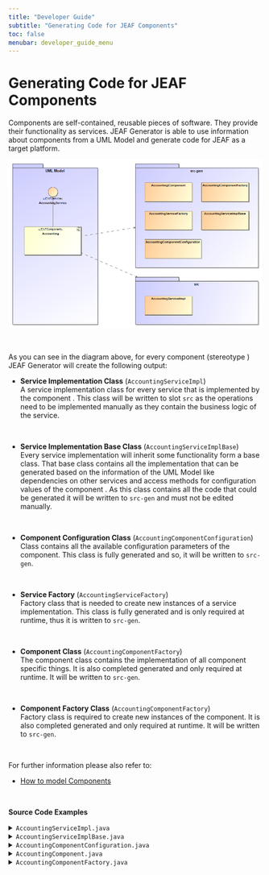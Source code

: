 ```yaml
---
title: "Developer Guide"
subtitle: "Generating Code for JEAF Components"
toc: false
menubar: developer_guide_menu
---
```


# Generating Code for JEAF Components

Components are self-contained, reusable pieces of software. They provide their functionality as services. JEAF Generator is able to use information about components from a UML Model and generate code for JEAF as a target platform.

![Code for JEAF Components](/images/code_for_jeaf_components.png)

<br>

As you can see in the diagram above, for every component (stereotype ) JEAF Generator will create the following output:<br>

- **Service Implementation Class** (`AccountingServiceImpl`)  
  A service implementation class for every service that is implemented by the component . This class will be written to slot `src` as the operations need to be implemented manually as they contain the business logic of the service.  

<br>

- **Service Implementation Base Class** (`AccountingServiceImplBase`)  
  Every service implementation will inherit some functionality form a base class. That base class contains all the implementation that can be generated based on the information of the UML Model like dependencies on other services and access methods for configuration values of the component . As this class contains all the code that could be generated it will be written to `src-gen` and must not be edited manually.  

<br>

- **Component Configuration Class** (`AccountingComponentConfiguration`)  
  Class contains all the available configuration parameters of the component. This class is fully generated and so, it will be written to `src-gen`.  

<br>

- **Service Factory** (`AccountingServiceFactory`)  
  Factory class that is needed to create new instances of a service implementation. This class is fully generated and is only required at runtime, thus it is written to `src-gen`.  

<br>

- **Component Class** (`AccountingComponentFactory`)  
  The component class contains the implementation of all component specific things. It is also completed generated and only required at runtime. It will be written to `src-gen`.  

<br>

- **Component Factory Class** (`AccountingComponentFactory`)  
  Factory class is required to create new instances of the component. It is also completed generated and only required at runtime. It will be written to `src-gen`.  

<br>

For further information please also refer to:

- [How to model Components](/uml-modeling-guide/how-to-model-jeaf-components)

<br>

**Source Code Examples**

<details>
  <summary><code>AccountingServiceImpl.java</code></summary>
  <script src="https://emgithub.com/embed-v2.js?target=https%3A%2F%2Fgithub.com%2Fanaptecs%2Fjeaf-generator-samples%2Fblob%2Fmain%2Faccounting-services-impl%2Fsrc-gen%2Fmain%2Fjava%2Fcom%2Fanaptecs%2Fjeaf%2Faccounting%2Fimpl%2FAccountingServiceImpl.java&style=base16%2Fatelier-forest-light&type=code&showBorder=on&showFileMeta=on&showFullPath=on&showCopy=on"></script>
</details>
<details>
  <summary><code>AccountingServiceImplBase.java</code></summary>
  <script src="https://emgithub.com/embed-v2.js?target=https%3A%2F%2Fgithub.com%2Fanaptecs%2Fjeaf-generator-samples%2Fblob%2Fmain%2Faccounting-services-impl%2Fsrc-gen%2Fmain%2Fjava%2Fcom%2Fanaptecs%2Fjeaf%2Faccounting%2Fimpl%2FAccountingServiceImplBase.java&style=base16%2Fatelier-forest-light&type=code&showBorder=on&showFileMeta=on&showFullPath=on&showCopy=on"></script>
</details>
<details>
  <summary><code>AccountingComponentConfiguration.java</code></summary>
  <script src="https://emgithub.com/embed-v2.js?target=https%3A%2F%2Fgithub.com%2Fanaptecs%2Fjeaf-generator-samples%2Fblob%2Fmain%2Faccounting-services-impl%2Fsrc-gen%2Fmain%2Fjava%2Fcom%2Fanaptecs%2Fjeaf%2Faccounting%2Fimpl%2FAccountingComponentConfiguration.java&style=base16%2Fatelier-forest-light&type=code&showBorder=on&showFileMeta=on&showFullPath=on&showCopy=on"></script>
</details>
<details>
  <summary><code>AccountingComponent.java</code></summary>
  <script src="https://emgithub.com/embed-v2.js?target=https%3A%2F%2Fgithub.com%2Fanaptecs%2Fjeaf-generator-samples%2Fblob%2Fmain%2Faccounting-services-impl-runtime%2Fsrc-gen%2Fmain%2Fjava%2Fcom%2Fanaptecs%2Fjeaf%2Faccounting%2Fimpl%2FAccountingComponent.java&style=base16%2Fatelier-forest-light&type=code&showBorder=on&showFileMeta=on&showFullPath=on&showCopy=on"></script>
</details>
<details>
  <summary><code>AccountingComponentFactory.java</code></summary>
  <script src="https://emgithub.com/embed-v2.js?target=https%3A%2F%2Fgithub.com%2Fanaptecs%2Fjeaf-generator-samples%2Fblob%2Fmain%2Faccounting-services-impl-runtime%2Fsrc-gen%2Fmain%2Fjava%2Fcom%2Fanaptecs%2Fjeaf%2Faccounting%2Fimpl%2FAccountingComponentFactory.java&style=base16%2Fatelier-forest-light&type=code&showBorder=on&showFileMeta=on&showFullPath=on&showCopy=on"></script>
</details>
